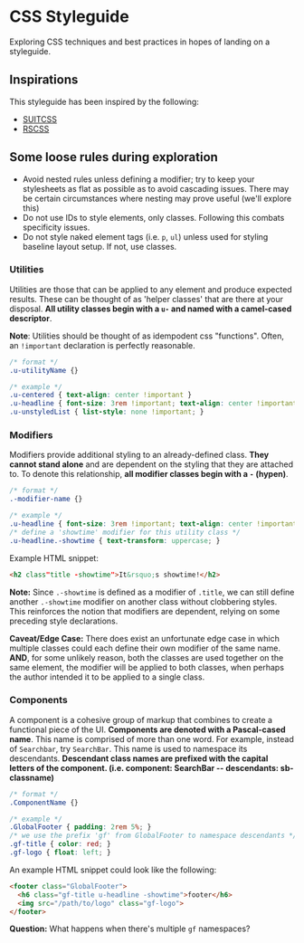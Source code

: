 # CSS Styleguide
Exploring CSS techniques and best practices in hopes of landing on a styleguide.

## Inspirations

This styleguide has been inspired by the following:

- [SUITCSS](https://suitcss.github.io/)
- [RSCSS](https://github.com/rstacruz/rscss)

## Some loose rules during exploration

- Avoid nested rules unless defining a modifier; try to keep your stylesheets as flat as possible as to avoid cascading issues. There may be certain circumstances where nesting may prove useful (we'll explore this)
- Do not use IDs to style elements, only classes. Following this combats specificity issues.
- Do not style naked element tags (i.e. `p`, `ul`) unless used for styling baseline layout setup. If not, use classes.


### Utilities

Utilities are those that can be applied to any element and produce expected results. These can be thought of as 'helper classes' that are there at your disposal. **All utility classes begin with a `u-` and named with a camel-cased descriptor**.

**Note**: Utilities should be thought of as idempodent css "functions". Often, an `!important` declaration is perfectly reasonable.

```css
/* format */
.u-utilityName {}

/* example */
.u-centered { text-align: center !important }
.u-headline { font-size: 3rem !important; text-align: center !important; }
.u-unstyledList { list-style: none !important; }
```

### Modifiers

Modifiers provide additional styling to an already-defined class. **They cannot stand alone** and are dependent on the styling that they are attached to. To denote this relationship, **all modifier classes begin with a `-` (hypen)**.

```css
/* format */
.-modifier-name {}

/* example */
.u-headline { font-size: 3rem !important; text-align: center !important; }
/* define a 'showtime' modifier for this utility class */
.u-headline.-showtime { text-transform: uppercase; }
```

Example HTML snippet:

```html
<h2 class"title -showtime">It&rsquo;s showtime!</h2>
```

**Note:** Since `.-showtime` is defined as a modifier of `.title`, we can still define another `.-showtime` modifier on another class without clobbering styles. This reinforces the notion that modifiers are dependent, relying on some preceding style declarations.

**Caveat/Edge Case:** There does exist an unfortunate edge case in which multiple classes could each define their own modifier of the same name. **AND**, for some unlikely reason, both the classes are used together on the same element, the modifier will be applied to both classes, when perhaps the author intended it to be applied to a single class.

### Components

A component is a cohesive group of markup that combines to create a functional piece of the UI. **Components are denoted with a Pascal-cased name**. This name is comprised of more than one word. For example, instead of `Searchbar`, try `SearchBar`. This name is used to namespace its descendants. **Descendant class names are prefixed with the capital letters of the component. (i.e. component: SearchBar -- descendants: sb-classname)**

```css
/* format */
.ComponentName {}

/* example */
.GlobalFooter { padding: 2rem 5%; }
/* we use the prefix 'gf' from GlobalFooter to namespace descendants */
.gf-title { color: red; }
.gf-logo { float: left; }
```

An example HTML snippet could look like the following:

```html
<footer class="GlobalFooter">
  <h6 class="gf-title u-headline -showtime">footer</h6>
  <img src="/path/to/logo" class="gf-logo">
</footer>
```

**Question:** What happens when there's multiple `gf` namespaces?
